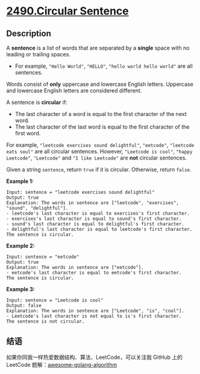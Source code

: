 # [2490.Circular Sentence][title]

## Description
A **sentence** is a list of words that are separated by a **single** space with no leading or trailing spaces.

- For example, `"Hello World"`, `"HELLO"`, `"hello world hello world"` are all sentences.

Words consist of **only** uppercase and lowercase English letters. Uppercase and lowercase English letters are considered different.

A sentence is **circular** if:

- The last character of a word is equal to the first character of the next word.
- The last character of the last word is equal to the first character of the first word.

For example, `"leetcode exercises sound delightful"`, `"eetcode"`, `"leetcode eats soul"` are all circular sentences. However, `"Leetcode is cool"`, `"happy Leetcode"`, `"Leetcode"` and `"I like Leetcode"` are **not** circular sentences.

Given a string `sentence`, return `true` if it is circular. Otherwise, return `false`.

**Example 1:**

```
Input: sentence = "leetcode exercises sound delightful"
Output: true
Explanation: The words in sentence are ["leetcode", "exercises", "sound", "delightful"].
- leetcode's last character is equal to exercises's first character.
- exercises's last character is equal to sound's first character.
- sound's last character is equal to delightful's first character.
- delightful's last character is equal to leetcode's first character.
The sentence is circular.
```

**Example 2:**

```
Input: sentence = "eetcode"
Output: true
Explanation: The words in sentence are ["eetcode"].
- eetcode's last character is equal to eetcode's first character.
The sentence is circular.
```

**Example 3:**

```
Input: sentence = "Leetcode is cool"
Output: false
Explanation: The words in sentence are ["Leetcode", "is", "cool"].
- Leetcode's last character is not equal to is's first character.
The sentence is not circular.
```

## 结语

如果你同我一样热爱数据结构、算法、LeetCode，可以关注我 GitHub 上的 LeetCode 题解：[awesome-golang-algorithm][me]

[title]: https://leetcode.com/problems/circular-sentence/
[me]: https://github.com/kylesliu/awesome-golang-algorithm
